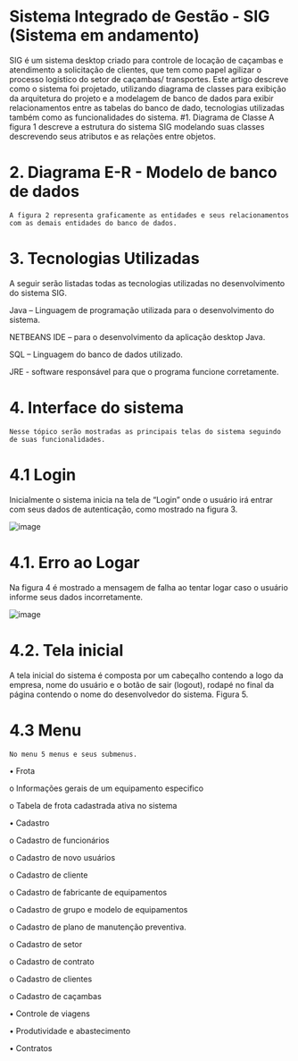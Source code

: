 # Sistema Integrado de Gestão - SIG (Sistema em andamento)
SIG é um sistema desktop criado para controle de locação de caçambas e atendimento a solicitação de clientes, que tem como papel agilizar o processo logístico do setor de caçambas/ transportes.
Este artigo descreve como o sistema foi projetado, utilizando diagrama de classes para exibição da arquitetura do projeto e a modelagem de banco de dados para exibir relacionamentos entre as tabelas do banco de dado, tecnologias utilizadas também como as funcionalidades do sistema.
#1. Diagrama de Classe
    A figura 1 descreve a estrutura do sistema SIG modelando suas classes descrevendo seus atributos e as relações entre objetos.
# 2. Diagrama E-R - Modelo de banco de dados
    A figura 2 representa graficamente as entidades e seus relacionamentos com as demais entidades do banco de dados.

# 3. Tecnologias Utilizadas
A seguir serão listadas todas as tecnologias utilizadas no desenvolvimento do sistema SIG.

Java – Linguagem de programação utilizada para o desenvolvimento do sistema.

NETBEANS IDE – para o desenvolvimento da aplicação desktop Java.

SQL – Linguagem do banco de dados utilizado.

JRE - software responsável para que o programa funcione corretamente.

# 4. Interface do sistema
    Nesse tópico serão mostradas as principais telas do sistema seguindo de suas funcionalidades.

# 4.1 Login
Inicialmente o sistema inicia na tela de “Login” onde o usuário irá entrar com seus dados de autenticação, como mostrado na figura 3.

![image](https://user-images.githubusercontent.com/80860518/220368972-4609c122-41b8-42a4-84f7-44b353032d59.png)

# 4.1. Erro ao Logar
Na figura 4 é mostrado a mensagem de falha ao tentar logar caso o usuário informe seus dados incorretamente.

![image](https://user-images.githubusercontent.com/80860518/220369166-d31df415-90dc-41e0-9e63-c0c55910f227.png)


# 4.2. Tela inicial
A tela inicial do sistema é composta por um cabeçalho contendo a logo da empresa, nome do usuário e o botão de sair (logout), rodapé no final da página contendo o nome do desenvolvedor do sistema. Figura 5.

# 4.3 Menu 
    No menu 5 menus e seus submenus.
    
•	Frota

  o	Informações gerais de um equipamento especifico

  o	Tabela de frota cadastrada ativa no sistema

•	Cadastro

  o	Cadastro de funcionários

  o	Cadastro de novo usuários

  o	Cadastro de cliente

  o	Cadastro de fabricante de equipamentos

  o	Cadastro de grupo e modelo de equipamentos

  o	Cadastro de plano de manutenção preventiva.

  o	Cadastro de setor

  o	Cadastro de contrato

  o	Cadastro de clientes

  o	Cadastro de caçambas

•	Controle de viagens

•	Produtividade e abastecimento

•	Contratos

